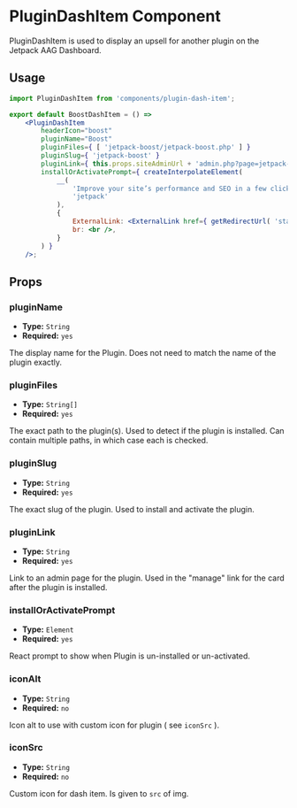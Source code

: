 # PluginDashItem Component

PluginDashItem is used to display an upsell for another plugin on the Jetpack AAG Dashboard.

## Usage

```jsx
import PluginDashItem from 'components/plugin-dash-item';

export default BoostDashItem = () =>
	<PluginDashItem
		headerIcon="boost"
		pluginName="Boost"
		pluginFiles={ [ 'jetpack-boost/jetpack-boost.php' ] }
		pluginSlug={ 'jetpack-boost' }
		pluginLink={ this.props.siteAdminUrl + 'admin.php?page=jetpack-boost' }
		installOrActivatePrompt={ createInterpolateElement(
			__(
				'Improve your site’s performance and SEO in a few clicks with the free Jetpack Boost plugin.<br /><ExternalLink>Learn more</ExternalLink>',
				'jetpack'
			),
			{
				ExternalLink: <ExternalLink href={ getRedirectUrl( 'stats-nudges-boost-learn' ) } />,
				br: <br />,
			}
		) }
	/>;

```

## Props

### pluginName
- **Type:** `String`
- **Required:** `yes`

The display name for the Plugin. Does not need to match the name of the plugin exactly.

### pluginFiles
- **Type:** `String[]`
- **Required:** `yes`

The exact path to the plugin(s). Used to detect if the plugin is installed. Can contain multiple paths, in which case each is checked.

### pluginSlug
- **Type:** `String`
- **Required:** `yes`

The exact slug of the plugin. Used to install and activate the plugin.

### pluginLink
- **Type:** `String`
- **Required:** `yes`

Link to an admin page for the plugin. Used in the "manage" link for the card after the plugin is installed.

### installOrActivatePrompt
- **Type:** `Element`
- **Required:** `yes`

React prompt to show when Plugin is un-installed or un-activated.

### iconAlt
- **Type:** `String`
- **Required:** `no`

Icon alt to use with custom icon for plugin ( see `iconSrc` ).

### iconSrc
- **Type:** `String`
- **Required:** `no`

Custom icon for dash item. Is given to `src` of img.
